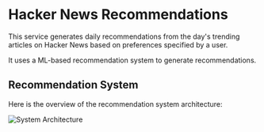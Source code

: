 # Hacker News Recommendations
This service generates daily recommendations from the day's trending articles on Hacker News based on preferences specified by a user.

It uses a ML-based recommendation system to generate recommendations.

## Recommendation System
Here is the overview of the recommendation system architecture:

![System Architecture](https://eraser.imgix.net/workspaces/ntLpcw9H86PdpNsElkiv/reS6fUv66LcKWYn8yV2OvCPvwSm2/---figure---2MP2vKedQuTWB3Dc9F8zdQ.svg?ixlib=js-3.7.0 "System Architecture")

### 




<!--- Eraser file: https://app.eraser.io/workspace/ntLpcw9H86PdpNsElkiv --->